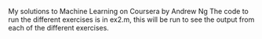 My solutions to Machine Learning on Coursera by Andrew Ng
The code to run the different exercises is in ex2.m, this will be run to see the output from each of the different exercises.
